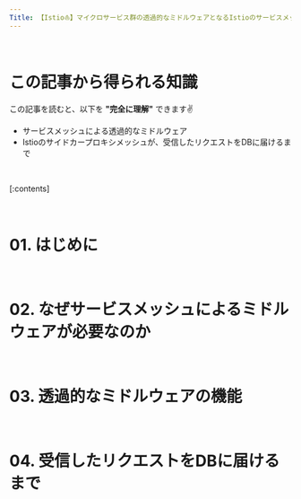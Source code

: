 ```yaml
---
Title: 【Istio⛵️】マイクロサービス群の透過的なミドルウェアとなるIstioのサービスメッシュ
---
```


<br>

# この記事から得られる知識

この記事を読むと、以下を **"完全に理解"** できます✌️

- サービスメッシュによる透過的なミドルウェア
- Istioのサイドカープロキシメッシュが、受信したリクエストをDBに届けるまで

<br>

[:contents]

<br>

# 01. はじめに

<br>

# 02. なぜサービスメッシュによるミドルウェアが必要なのか

<br>

# 03. 透過的なミドルウェアの機能

<br>

# 04. 受信したリクエストをDBに届けるまで

